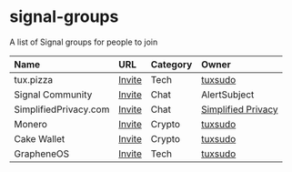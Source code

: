 # signal-groups
A list of Signal groups for people to join

| Name                 | URL                                                                                                     | Category         | Owner                                                  |
| :------------------- | :------------------------------------------------------------------------------------------------------ | :--------------- | :----------------------------------------------------- |
| tux.pizza            |[Invite](https://signal.group/#CjQKIK6ChGYq5Z59rePT1zN0JSAY2Keb3IsjiZP4q5THU0BaEhBf2ZzZfTnQ0FDimonIoBIo) | Tech             | [tuxsudo](https://tux.pizza)                           |
| Signal Community     |[Invite](https://signal.group/#CjQKIGLY9xAH9BQaWynrOlPCx0Owi3d8BZ4o1Ruiok2219NdEhBkUMCFuIWbjoag1V59tKDv) | Chat             | AlertSubject                                           |
| SimplifiedPrivacy.com|[Invite](https://signal.group/#CjQKICKP4m5jPiL-RdDH1Nx9ZapzJxd_YHwqsNVwGx-ABrezEhCuG2_aSzYcnl3mm5NBFO0x) | Chat             | [Simplified Privacy](https://simplifiedprivacy.com)    |
| Monero               |[Invite](https://signal.group/#CjQKIH8v8CvjuKl4FPRoWNfI44YK8-12FNdS0E55_LjbrZdbEhA6swzvNFN9VlMExMNmRTa4) | Crypto           | [tuxsudo](https://tux.pizza)                           |
| Cake Wallet          |[Invite](https://signal.group/#CjQKIFe-QnPgdm_pkoTOH0PX9NKaOSCcEJqD97HBYecq94A9EhDLHwU6HvBhFB9CJ1ZC74Pe) | Crypto           | [tuxsudo](https://tux.pizza)                           |
| GrapheneOS           |[Invite](https://signal.group/#CjQKIFZJvfdi5DaKsVYFJOO92wPwClwQHd_fXAzplgzIOL-1EhAaapwS8cxC9d4o3E3-Pugm) | Tech             | [tuxsudo](https://tux.pizza)                           |
